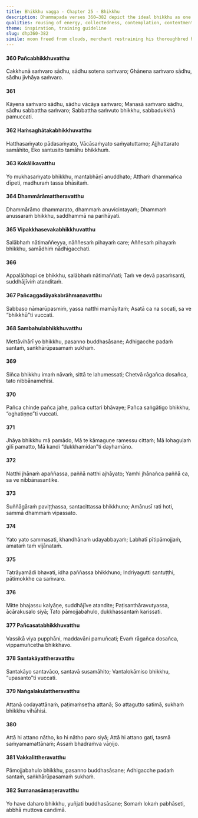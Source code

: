 ```yaml
---
title: Bhikkhu vagga - Chapter 25 - Bhikkhu
description: Dhammapada verses 360–382 depict the ideal bhikkhu as one who restrains the senses, body, speech, and mind, leading to freedom from suffering. Emphasis is placed on mindfulness, inner joy, collectedness, and self-reliance. Through discipline and reflection, the bhikkhu advances towards the peace of Nibbāna, shining like the moon freed from clouds.
qualities: rousing of energy, collectedness, contemplation, contentment, continuous effort, cultivation, discernment, ending, ethical conduct, faith, examination, giving up, learning, liberation, loving-kindness, mindfulness, recognition of impermanence, respect, right speech, self-control, sense restraint, solitude, tranquility, vigour, vision, wisdom, wise attention, anger, attachment, aversion, anxiety, clinging to rules and observances, conceit, contempt, craving, desire, distraction, doubt, ignorance, immaturity, jealousy, negligence, passion, personal existence, sensual desire, suffering, lack of discernment, companionship
theme: inspiration, training guideline
slug: dhp360-382
simile: moon freed from clouds, merchant restraining his thoroughbred horse
---
```


#### 360 Pañcabhikkhuvatthu

Cakkhunā saṁvaro sādhu,
sādhu sotena saṁvaro;
Ghānena saṁvaro sādhu,
sādhu jivhāya saṁvaro.

#### 361

Kāyena saṁvaro sādhu,
sādhu vācāya saṁvaro;
Manasā saṁvaro sādhu,
sādhu sabbattha saṁvaro;
Sabbattha saṁvuto bhikkhu,
sabbadukkhā pamuccati.

#### 362 Haṁsaghātakabhikkhuvatthu

Hatthasaṁyato pādasaṁyato,
Vācāsaṁyato saṁyatuttamo;
Ajjhattarato samāhito,
Eko santusito tamāhu bhikkhuṁ.

#### 363 Kokālikavatthu

Yo mukhasaṁyato bhikkhu,
mantabhāṇī anuddhato;
Atthaṁ dhammañca dīpeti,
madhuraṁ tassa bhāsitaṁ.

#### 364 Dhammārāmattheravatthu

Dhammārāmo dhammarato,
dhammaṁ anuvicintayaṁ;
Dhammaṁ anussaraṁ bhikkhu,
saddhammā na parihāyati.

#### 365 Vipakkhasevakabhikkhuvatthu

Salābhaṁ nātimaññeyya,
nāññesaṁ pihayaṁ care;
Aññesaṁ pihayaṁ bhikkhu,
samādhiṁ nādhigacchati.

#### 366

Appalābhopi ce bhikkhu,
salābhaṁ nātimaññati;
Taṁ ve devā pasaṁsanti,
suddhājīviṁ atanditaṁ.

#### 367 Pañcaggadāyakabrāhmaṇavatthu

Sabbaso nāmarūpasmiṁ,
yassa natthi mamāyitaṁ;
Asatā ca na socati,
sa ve “bhikkhū”ti vuccati.

#### 368 Sambahulabhikkhuvatthu

Mettāvihārī yo bhikkhu,
pasanno buddhasāsane;
Adhigacche padaṁ santaṁ,
saṅkhārūpasamaṁ sukhaṁ.

#### 369

Siñca bhikkhu imaṁ nāvaṁ,
sittā te lahumessati;
Chetvā rāgañca dosañca,
tato nibbānamehisi.

#### 370

Pañca chinde pañca jahe,
pañca cuttari bhāvaye;
Pañca saṅgātigo bhikkhu,
“oghatiṇṇo”ti vuccati.

#### 371

Jhāya bhikkhu mā pamādo,
Mā te kāmaguṇe ramessu cittaṁ;
Mā lohaguḷaṁ gilī pamatto,
Mā kandi “dukkhamidan”ti dayhamāno.

#### 372

Natthi jhānaṁ apaññassa,
paññā natthi ajhāyato;
Yamhi jhānañca paññā ca,
sa ve nibbānasantike.

#### 373

Suññāgāraṁ paviṭṭhassa,
santacittassa bhikkhuno;
Amānusī rati hoti,
sammā dhammaṁ vipassato.

#### 374

Yato yato sammasati,
khandhānaṁ udayabbayaṁ;
Labhatī pītipāmojjaṁ,
amataṁ taṁ vijānataṁ.

#### 375

Tatrāyamādi bhavati,
idha paññassa bhikkhuno;
Indriyagutti santuṭṭhi,
pātimokkhe ca saṁvaro.

#### 376

Mitte bhajassu kalyāṇe,
suddhājīve atandite;
Paṭisanthāravutyassa,
ācārakusalo siyā;
Tato pāmojjabahulo,
dukkhassantaṁ karissati.

#### 377 Pañcasatabhikkhuvatthu

Vassikā viya pupphāni,
maddavāni pamuñcati;
Evaṁ rāgañca dosañca,
vippamuñcetha bhikkhavo.

#### 378 Santakāyattheravatthu

Santakāyo santavāco,
santavā susamāhito;
Vantalokāmiso bhikkhu,
“upasanto”ti vuccati.

#### 379 Naṅgalakulattheravatthu

Attanā codayattānaṁ,
paṭimaṁsetha attanā;
So attagutto satimā,
sukhaṁ bhikkhu vihāhisi.

#### 380

Attā hi attano nātho,
ko hi nātho paro siyā;
Attā hi attano gati,
tasmā saṁyamamattānaṁ;
Assaṁ bhadraṁva vāṇijo.

#### 381 Vakkalittheravatthu

Pāmojjabahulo bhikkhu,
pasanno buddhasāsane;
Adhigacche padaṁ santaṁ,
saṅkhārūpasamaṁ sukhaṁ.

#### 382 Sumanasāmaṇeravatthu

Yo have daharo bhikkhu,
yuñjati buddhasāsane;
Somaṁ lokaṁ pabhāseti,
abbhā muttova candimā.

